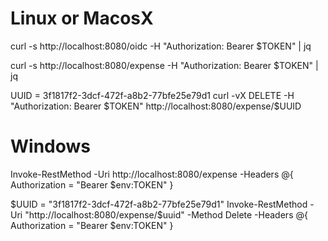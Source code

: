 
Linux or MacosX
===============

curl -s http://localhost:8080/oidc -H "Authorization: Bearer $TOKEN" | jq

curl -s http://localhost:8080/expense -H "Authorization: Bearer $TOKEN" | jq

UUID = 3f1817f2-3dcf-472f-a8b2-77bfe25e79d1
curl -vX DELETE -H "Authorization: Bearer $TOKEN" http://localhost:8080/expense/$UUID

Windows
===============
Invoke-RestMethod -Uri http://localhost:8080/expense -Headers @{ Authorization = "Bearer $env:TOKEN" }

$UUID = "3f1817f2-3dcf-472f-a8b2-77bfe25e79d1"
Invoke-RestMethod -Uri "http://localhost:8080/expense/$uuid" -Method Delete -Headers @{ Authorization = "Bearer $env:TOKEN" }